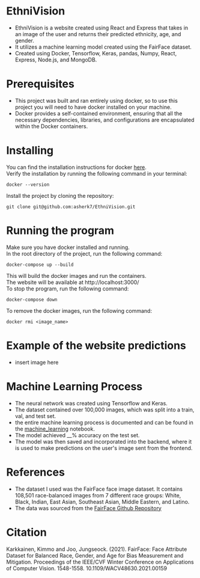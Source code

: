 # EthniVision
* EthniVision is a website created using React and Express that takes in an image of the user and returns their predicted ethnicity, age, and gender.  
* It utilizes a machine learning model created using the FairFace dataset.  
* Created using Docker, Tensorflow, Keras, pandas, Numpy, React, Express, Node.js, and MongoDB.

# Prerequisites  
* This project was built and ran entirely using docker, so to use this project you will need to have docker installed on your machine.  
* Docker provides a self-contained environment, ensuring that all the necessary dependencies, libraries, and configurations are encapsulated within the Docker containers.

# Installing
You can find the installation instructions for docker [here](https://docs.docker.com/get-docker/).  
Verify the installation by running the following command in your terminal:  
```
docker --version
``` 
Install the project by cloning the repository:  
```
git clone git@github.com:asherk7/EthniVision.git
```

# Running the program
Make sure you have docker installed and running.  
In the root directory of the project, run the following command:  
```
docker-compose up --build
```
This will build the docker images and run the containers.  
The website will be available at http://localhost:3000/  
To stop the program, run the following command:  
```
docker-compose down
```
To remove the docker images, run the following command:  
```
docker rmi <image_name>
```

# Example of the website predictions
* insert image here

# Machine Learning Process
* The neural network was created using Tensorflow and Keras.
* The dataset contained over 100,000 images, which was split into a train, val, and test set.
* the entire machine learning process is documented and can be found in the [machine_learning](https://github.com/asherk7/EthniVision/blob/main/ml/ethnivision_model_building.ipynb) notebook.
* The model achieved __% accuracy on the test set.
* The model was then saved and incorporated into the backend, where it is used to make predictions on the user's image sent from the frontend.

# References  
* The dataset I used was the FairFace face image dataset. It contains 108,501 race-balanced images from 7 different race groups: White, Black, Indian, East Asian, Southeast Asian, Middle Eastern, and Latino.  
* The data was sourced from the [FairFace Github Repository](https://github.com/dchen236/FairFace)  

# Citation
Karkkainen, Kimmo and Joo, Jungseock. (2021). FairFace: Face Attribute Dataset for Balanced Race, Gender, and Age for Bias Measurement and Mitigation. Proceedings of the IEEE/CVF Winter Conference on Applications of Computer Vision. 1548-1558. 10.1109/WACV48630.2021.00159